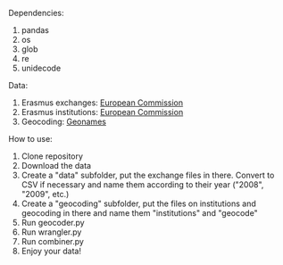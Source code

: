 Dependencies:

1. pandas
2. os
3. glob
4. re
5. unidecode

Data:

1. Erasmus exchanges: [European Commission](https://data.europa.eu/data/datasets?query=erasmus%20mobility%20statistics&locale=en&publisher=http%3A%2F%2Fpublications.europa.eu%2Fresource%2Fauthority%2Fcorporate-body%2FEAC&page=1&limit=10)
2. Erasmus institutions: [European Commission](https://erasmus-plus.ec.europa.eu/document/higher-education-institutions-holding-an-eche-2021-2027)
3. Geocoding: [Geonames](https://data.opendatasoft.com/explore/dataset/geonames-all-cities-with-a-population-1000%40public/table/?disjunctive.cou_name_en&sort=name)

How to use:

1. Clone repository
2. Download the data
3. Create a "data" subfolder, put the exchange files in there. Convert to CSV if necessary and name them according to their year ("2008", "2009", etc.)
4. Create a "geocoding" subfolder, put the files on institutions and geocoding in there and name them "institutions" and "geocode"
5. Run geocoder.py
6. Run wrangler.py
7. Run combiner.py
8. Enjoy your data!